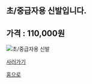 
초/중급자용 신발입니다.
--------------------

## 가격 : 110,000원

![초/중급자용 신발](http://www.badmintonmarket.co.kr/data/shopimages/product/049001040000000012.jpg)

[사러가기](http://www.badmintonmarket.co.kr/front/productdetail.php?productcode=049001040000000012&code=049003002000&sort=)

[홈으로](http://leechangyong.github.io)
